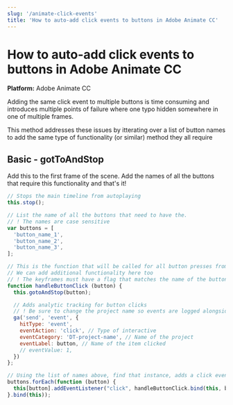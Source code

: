 ```yaml
---
slug: '/animate-click-events'
title: 'How to auto-add click events to buttons in Adobe Animate CC'
---
```


# How to auto-add click events to buttons in Adobe Animate CC

**Platform:** Adobe Animate CC

Adding the same click event to multiple buttons is time consuming and introduces multiple points of failure where one typo hidden somewhere in one of multiple frames. 

This method addresses these issues by itterating over a list of button names to add the same type of functionality (or similar) method they all require


## Basic - gotToAndStop

Add this to the first frame of the scene. Add the names of all the buttons that require this functionality and that's it!

``` javascript
// Stops the main timeline from autoplaying
this.stop();

// List the name of all the buttons that need to have the.
// ! The names are case sensitive
var buttons = [
  'button_name_1',
  'button_name_2',
  'button_name_3',
];

// This is the function that will be called for all button presses from the list above
// We can add additional functionality here too
// ! The keyframes must have a flag that matches the name of the button
function handleButtonClick (button) {
  this.gotoAndStop(button);

  // Adds analytic tracking for button clicks
  // ! Be sure to change the project name so events are logged alongside it
  ga('send', 'event', {
    hitType: 'event', 
    eventAction: 'click', // Type of interactive
    eventCategory: 'DT-project-name', // Name of the project
    eventLabel: button, // Name of the item clicked
    // eventValue: 1,
  })
};

// Using the list of names above, find that instance, adds a click event and the appropriate function
buttons.forEach(function (button) {
  this[button].addEventListener("click", handleButtonClick.bind(this, button));
}.bind(this));
```

